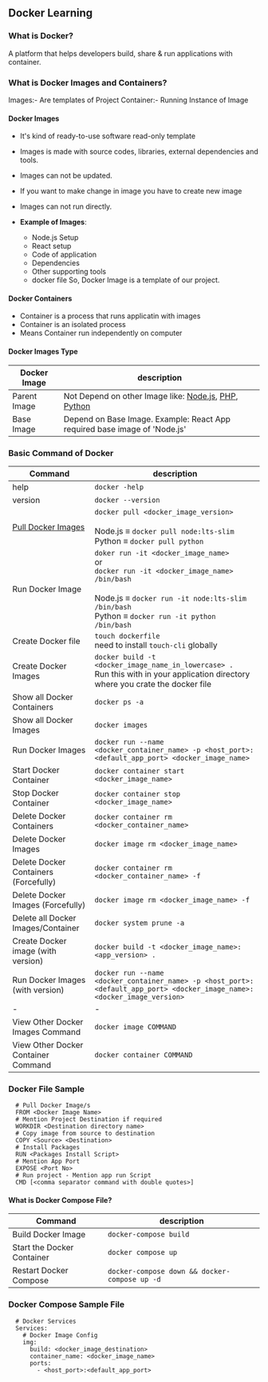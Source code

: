<!-- # Docker Learning -->

## Docker Learning

### What is Docker?
A platform that helps developers build, share & run applications with container.

### What is Docker Images and Containers?
Images:- Are templates of Project
Container:- Running Instance of Image

#### Docker Images
- It's kind of ready-to-use software read-only template
- Images is made with source codes, libraries, external dependencies and tools.
- Images can not be updated.
- If you want to make change in image you have to create new image
- Images can not run directly.</br>
  
- **Example of Images**:</br>
  - Node.js Setup
  - React setup
  - Code of application
  - Dependencies
  - Other supporting tools
  - docker file
So, Docker Image is a template of our project.</br>

#### Docker Containers
- Container is a process that runs applicatin with images
- Container is an isolated process
- Means Container run independently on computer

#### Docker Images Type
Docker Image | description
------- | --------
Parent Image  |   Not Depend on other Image like: [Node.js](https://hub.docker.com/_/node), [PHP](https://hub.docker.com/_/php), [Python](https://hub.docker.com/_/python)
Base Image    |   Depend on Base Image. Example: React App required base image of 'Node.js'

### Basic Command of Docker
Command | description
------- | --------
help                | `docker -help`
version             | `docker --version`
[Pull Docker Images](https://hub.docker.com)  | `docker pull <docker_image_version>` <br> <br> Node.js ≡ `docker pull node:lts-slim` <br> Python ≡ `docker pull python`
Run Docker Image |`doker run -it <docker_image_name>` <br>or<br> `docker run -it <docker_image_name> /bin/bash` <br><br> Node.js ≡ `docker run -it node:lts-slim /bin/bash` <br> Python ≡ `docker run -it python /bin/bash`
Create Docker file| `touch dockerfile` <br> need to install `touch-cli` globally
Create Docker Images | `docker build -t <docker_image_name_in_lowercase> .` <br> Run this with in your application directory where you crate the docker file
Show all Docker Containers  | `docker ps -a`
Show all Docker Images      | `docker images`
Run Docker Images           | `docker run --name <docker_container_name> -p <host_port>:<default_app_port> <docker_image_name>`
Start Docker Container      | `docker container start <docker_image_name>`
Stop Docker Container       | `docker container stop <docker_image_name>`
Delete Docker Containers             |  `docker container rm <docker_container_name>`
Delete Docker Images                 | `docker image rm <docker_image_name>` 
Delete Docker Containers (Forcefully)|  `docker container rm <docker_container_name> -f`
Delete Docker Images (Forcefully)   | `docker image rm <docker_image_name> -f`
Delete all Docker Images/Container  | `docker system prune -a`
Create Docker image (with version)  | `docker build -t <docker_image_name>:<app_version> .`
Run Docker Images   (with version)  | `docker run --name <docker_container_name> -p <host_port>:<default_app_port> <docker_image_name>:<docker_image_version>`
-|-
View Other Docker Images Command    | `docker image COMMAND`
View Other Docker Container Command | `docker container COMMAND`

### Docker File Sample
```
  # Pull Docker Image/s
  FROM <Docker Image Name>
  # Mention Project Destination if required
  WORKDIR <Destination directory name>
  # Copy image from source to destination
  COPY <Source> <Destination>
  # Install Packages
  RUN <Packages Install Script>
  # Mention App Port 
  EXPOSE <Port No>
  # Run project - Mention app run Script
  CMD [<comma separator command with double quotes>]
```

#### What is Docker Compose File?
Command | description
------- | --------
Build Docker Image          | `docker-compose build`
Start the Docker Container  | `docker compose up`
Restart Docker Compose      | `docker-compose down && docker-compose up -d`

### Docker Compose Sample File
```
  # Docker Services
  Services:
    # Docker Image Config
    img:
      build: <docker_image_destination>
      container_name: <docker_image_name>
      ports:
        - <host_port>:<default_app_port>
```
